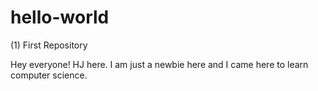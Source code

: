 # hello-world
(1) First Repository 

Hey everyone!
HJ here. I am just a newbie here and I came here to learn computer science. 

